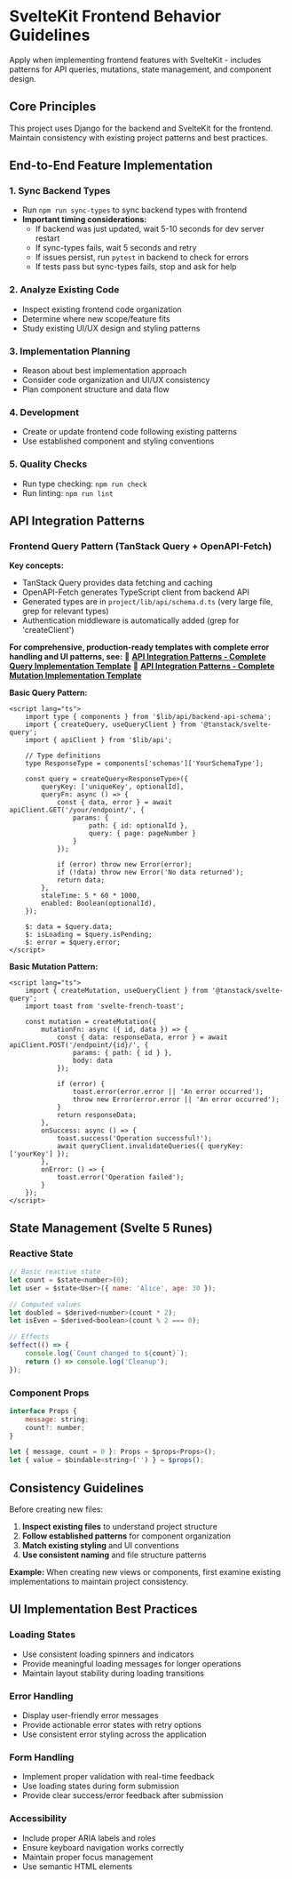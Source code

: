 # SvelteKit Frontend Behavior Guidelines

Apply when implementing frontend features with SvelteKit - includes patterns for API queries, mutations, state management, and component design.

## Core Principles

This project uses Django for the backend and SvelteKit for the frontend. Maintain consistency with existing project patterns and best practices.

## End-to-End Feature Implementation

### 1. Sync Backend Types

- Run `npm run sync-types` to sync backend types with frontend
- **Important timing considerations:**
  - If backend was just updated, wait 5-10 seconds for dev server restart
  - If sync-types fails, wait 5 seconds and retry
  - If issues persist, run `pytest` in backend to check for errors
  - If tests pass but sync-types fails, stop and ask for help

### 2. Analyze Existing Code

- Inspect existing frontend code organization
- Determine where new scope/feature fits
- Study existing UI/UX design and styling patterns

### 3. Implementation Planning

- Reason about best implementation approach
- Consider code organization and UI/UX consistency
- Plan component structure and data flow

### 4. Development

- Create or update frontend code following existing patterns
- Use established component and styling conventions

### 5. Quality Checks

- Run type checking: `npm run check`
- Run linting: `npm run lint`

## API Integration Patterns

### Frontend Query Pattern (TanStack Query + OpenAPI-Fetch)

**Key concepts:**
- TanStack Query provides data fetching and caching
- OpenAPI-Fetch generates TypeScript client from backend API
- Generated types are in `project/lib/api/schema.d.ts` (very large file, grep for relevant types)
- Authentication middleware is automatically added (grep for 'createClient')

**For comprehensive, production-ready templates with complete error handling and UI patterns, see:**
📖 **[API Integration Patterns - Complete Query Implementation Template](../../reference/patterns/api-integration.md#complete-query-implementation-template)**
📖 **[API Integration Patterns - Complete Mutation Implementation Template](../../reference/patterns/api-integration.md#complete-mutation-implementation-template)**

**Basic Query Pattern:**
```svelte
<script lang="ts">
    import type { components } from '$lib/api/backend-api-schema';
    import { createQuery, useQueryClient } from '@tanstack/svelte-query';
    import { apiClient } from '$lib/api';

    // Type definitions
    type ResponseType = components['schemas']['YourSchemaType'];

    const query = createQuery<ResponseType>({
        queryKey: ['uniqueKey', optionalId],
        queryFn: async () => {
            const { data, error } = await apiClient.GET('/your/endpoint/', {
                params: {
                    path: { id: optionalId },
                    query: { page: pageNumber }
                }
            });

            if (error) throw new Error(error);
            if (!data) throw new Error('No data returned');
            return data;
        },
        staleTime: 5 * 60 * 1000,
        enabled: Boolean(optionalId),
    });

    $: data = $query.data;
    $: isLoading = $query.isPending;
    $: error = $query.error;
</script>
```

**Basic Mutation Pattern:**
```svelte
<script lang="ts">
    import { createMutation, useQueryClient } from '@tanstack/svelte-query';
    import toast from 'svelte-french-toast';

    const mutation = createMutation({
        mutationFn: async ({ id, data }) => {
            const { data: responseData, error } = await apiClient.POST('/endpoint/{id}/', {
                params: { path: { id } },
                body: data
            });

            if (error) {
                toast.error(error.error || 'An error occurred');
                throw new Error(error.error || 'An error occurred');
            }
            return responseData;
        },
        onSuccess: async () => {
            toast.success('Operation successful!');
            await queryClient.invalidateQueries({ queryKey: ['yourKey'] });
        },
        onError: () => {
            toast.error('Operation failed');
        }
    });
</script>
```

## State Management (Svelte 5 Runes)

### Reactive State
```javascript
// Basic reactive state
let count = $state<number>(0);
let user = $state<User>({ name: 'Alice', age: 30 });

// Computed values
let doubled = $derived<number>(count * 2);
let isEven = $derived<boolean>(count % 2 === 0);

// Effects
$effect(() => {
    console.log(`Count changed to ${count}`);
    return () => console.log('Cleanup');
});
```

### Component Props
```javascript
interface Props {
    message: string;
    count?: number;
}

let { message, count = 0 }: Props = $props<Props>();
let { value = $bindable<string>('') } = $props();
```

## Consistency Guidelines

Before creating new files:

1. **Inspect existing files** to understand project structure
2. **Follow established patterns** for component organization
3. **Match existing styling** and UI conventions
4. **Use consistent naming** and file structure patterns

**Example:** When creating new views or components, first examine existing implementations to maintain project consistency.

## UI Implementation Best Practices

### Loading States
- Use consistent loading spinners and indicators
- Provide meaningful loading messages for longer operations
- Maintain layout stability during loading transitions

### Error Handling
- Display user-friendly error messages
- Provide actionable error states with retry options
- Use consistent error styling across the application

### Form Handling
- Implement proper validation with real-time feedback
- Use loading states during form submission
- Provide clear success/error feedback after submission

### Accessibility
- Include proper ARIA labels and roles
- Ensure keyboard navigation works correctly
- Maintain proper focus management
- Use semantic HTML elements